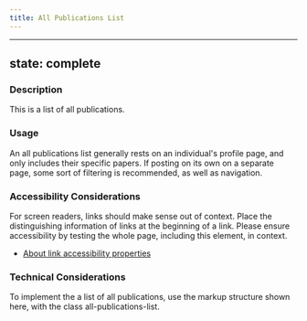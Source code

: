 ```yaml
---
title: All Publications List
---
```


---
state: complete
---

### Description
This is a list of all publications.

### Usage
An all publications list generally rests on an individual's profile page, and only includes their specific papers. If posting on its own on a separate page, some sort of filtering is recommended, as well as navigation.

### Accessibility Considerations
For screen readers, links should make sense out of context. Place the distinguishing information of links at the beginning of a link. Please ensure accessibility by testing the whole page, including this element, in context.

* <a href="http://webaim.org/techniques/hypertext/">About link accessibility properties</a>

<!-- ### SEO Considerations
This section is left intentionally blank and is for future consideration. -->

### Technical Considerations
To implement the a list of all publications, use the markup structure shown here, with the class all-publications-list.
